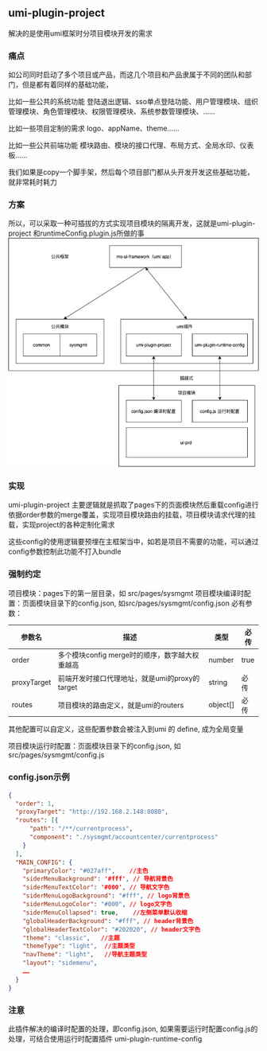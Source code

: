 ## umi-plugin-project

解决的是使用umi框架时分项目模块开发的需求

### 痛点

如公司同时启动了多个项目或产品，而这几个项目和产品隶属于不同的团队和部门，但是都有着同样的基础功能，

比如一些公共的系统功能
登陆退出逻辑、sso单点登陆功能、用户管理模块、组织管理模块、角色管理模块、权限管理模块、系统参数管理模块、……

比如一些项目定制的需求
logo、appName、theme……

比如一些公共前端功能
模块路由、模块的接口代理、布局方式、全局水印、仪表板……

我们如果是copy一个脚手架，然后每个项目部门都从头开发开发这些基础功能，就非常耗时耗力

### 方案
所以，可以采取一种可插拔的方式实现项目模块的隔离开发，这就是umi-plugin-project 和runtimeConfig.plugin.js所做的事
![可插拔式项目模块](./assets/1.png)

### 实现
umi-plugin-project 主要逻辑就是抓取了pages下的页面模块然后重载config进行依据order参数的merge覆盖，实现项目模块路由的挂载，项目模块请求代理的挂载，实现project的各种定制化需求

这些config的使用逻辑要预埋在主框架当中，如若是项目不需要的功能，可以通过config参数控制此功能不打入bundle

### 强制约定
项目模块：pages下的第一层目录，如 src/pages/sysmgmt
项目模块编译时配置：页面模块目录下的config.json, 如src/pages/sysmgmt/config.json
必有参数：

| 参数名      | 描述                                           | 类型     | 必传 |
| ----------- | ---------------------------------------------- | -------- | ---- |
| order       | 多个模块config merge时的顺序，数字越大权重越高 | number   | true |
| proxyTarget | 前端开发时接口代理地址，就是umi的proxy的target    | string   | 必传 |
| routes      | 项目模块的路由定义，就是umi的routers           | object[] | 必传 |

其他配置可以自定义，这些配置参数会被注入到umi 的 define, 成为全局变量

项目模块运行时配置：页面模块目录下的config.json, 如src/pages/sysmgmt/config.js


### config.json示例
``` json
{
  "order": 1,
  "proxyTarget": "http://192.168.2.148:8080",
  "routes": [{
      "path": "/**/currentprocess",
      "component": "./sysmgmt/accountcenter/currentprocess"
    }
  ],
  "MAIN_CONFIG": {
    "primaryColor": "#027aff",    //主色
    "siderMenuBackground": '#fff', // 导航背景色
    "siderMenuTextColor": '#000', // 导航文字色
    "siderMenuLogoBackground": "#fff", // logo背景色
    "siderMenuLogoColor": "#000", // logo文字色
    "siderMenuCollapsed": true,    //左侧菜单默认收缩
    "globalHeaderBackground": "#fff", // header背景色
    "globalHeaderTextColor": "#202020", // header文字色
    "theme": "classic",   //主题
    "themeType": "light",  //主题类型
    "navTheme": "light",   //导航主题类型
    "layout": "sidemenu",  
    …… 
  }
}

```

### 注意
此插件解决的编译时配置的处理，即config.json, 如果需要运行时配置config.js的处理，可结合使用运行时配置插件 umi-plugin-runtime-config

